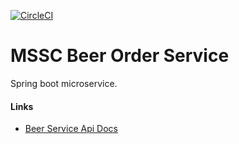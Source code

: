 [![CircleCI](https://dl.circleci.com/status-badge/img/gh/gihubme/mssc-beer-order-service/tree/main.svg?style=svg)](https://dl.circleci.com/status-badge/redirect/gh/gihubme/mssc-beer-order-service/tree/main)

# MSSC Beer Order Service

Spring boot microservice.

#### Links

- [Beer Service Api Docs](https://sfg-beer-works.github.io/brewery-api/#tag/Beer-Service)
